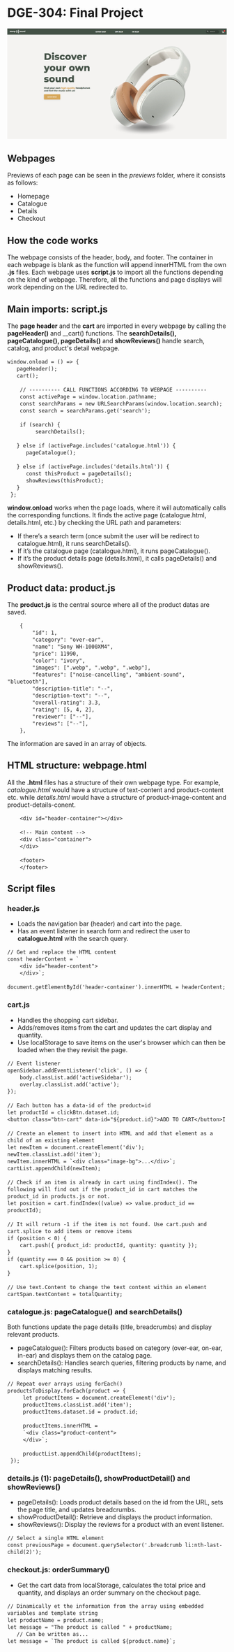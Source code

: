 # DGE-304: Final Project
![homepage-1](https://github.com/SUTAMPU/headphone-webpage/blob/main/previews/homepage-1.png?raw=true)

## Webpages
Previews of each page can be seen in the _previews_ folder, where it consists as follows:
- Homepage
- Catalogue
- Details
- Checkout

## How the code works
The webpage consists of the header, body, and footer. The container in each webpage is blank as the function will append innerHTML from the own __.js__ files. Each webpage uses __script.js__ to import all the functions depending on the kind of webpage. Therefore, all the functions and page displays will work depending on the URL redirected to.

## Main imports: script.js
The __page header__ and the __cart__ are imported in every webpage by calling the __pageHeader()__ and __cart() functions. The __searchDetails(), pageCatalogue(), pageDetails()__ and __showReviews()__ handle search, catalog, and product's detail webpage.
```
window.onload = () => {
   pageHeader();
   cart();

    // ---------- CALL FUNCTIONS ACCORDING TO WEBPAGE ----------
    const activePage = window.location.pathname;
    const searchParams = new URLSearchParams(window.location.search);
    const search = searchParams.get('search');

    if (search) {
         searchDetails();
   
   } else if (activePage.includes('catalogue.html')) {
      pageCatalogue();

   } else if (activePage.includes('details.html')) {
      const thisProduct = pageDetails();
      showReviews(thisProduct);
   }
 };
```
__window.onload__ works when the page loads, where it will automatically calls the corresponding functions. It finds the active page (catalogue.html, details.html, etc.) by checking the URL path and parameters:
- If there’s a search term (once submit the user will be redirect to catalogue.html), it runs searchDetails().
- If it’s the catalogue page (catalogue.html), it runs pageCatalogue().
- If it’s the product details page (details.html), it calls pageDetails() and showReviews().

## Product data: product.js
The __product.js__ is the central source where all of the product datas are saved.
```
    {
        "id": 1,
        "category": "over-ear",
        "name": "Sony WH-1000XM4",
        "price": 11990,
        "color": "ivory",
        "images": [".webp", ".webp", ".webp"],
        "features": ["noise-cancelling", "ambient-sound", "bluetooth"],
        "description-title": "--",
        "description-text": "--",
        "overall-rating": 3.3,
        "rating": [5, 4, 2],
        "reviewer": ["--"],
        "reviews": ["--"],
    },
```
The information are saved in an array of objects.

## HTML structure: webpage.html
All the __.html__ files has a structure of their own webpage type. For example, _catalogue.html_ would have a structure of text-content and product-content etc. while _details.html_ would have a structure of product-image-content and product-details-conent.
```
    <div id="header-container"></div>

    <!-- Main content -->
    <div class="container">
    </div>

    <footer>
    </footer>
```

## Script files
### header.js
- Loads the navigation bar (header) and cart into the page.
- Has an event listener in search form and redirect the user to __catalogue.html__ with the search query.
```
// Get and replace the HTML content
const headerContent = `
    <div id="header-content">
    </div>`;

document.getElementById('header-container').innerHTML = headerContent;
   ```
### cart.js
- Handles the shopping cart sidebar.
- Adds/removes items from the cart and updates the cart display and quantity.
- Use localStorage to save items on the user's browser which can then be loaded when the they revisit the page.
```
// Event listener
openSidebar.addEventListener('click', () => {
    body.classList.add('activeSidebar');
    overlay.classList.add('active');
});

// Each button has a data-id of the product=id
let productId = clickBtn.dataset.id;
<button class="btn-cart" data-id="${product.id}">ADD TO CART</button>I

// Create an element to insert into HTML and add that element as a child of an existing element
let newItem = document.createElement('div');
newItem.classList.add('item');
newItem.innerHTML = `<div class="image-bg">...</div>`;
cartList.appendChild(newItem);

// Check if an item is already in cart using findIndex(). The following will find out if the product_id in cart matches the product_id in products.js or not.
let position = cart.findIndex((value) => value.product_id == productId);

// It will return -1 if the item is not found. Use cart.push and cart.splice to add items or remove items
if (position < 0) {
    cart.push({ product_id: productId, quantity: quantity });
}
if (quantity === 0 && position >= 0) {
    cart.splice(position, 1);
}

// Use text.Content to change the text content within an element
cartSpan.textContent = totalQuantity;
```
### catalogue.js: pageCatalogue() and searchDetails()
Both functions update the page details (title, breadcrumbs) and display relevant products.
- pageCatalogue(): Filters products based on category (over-ear, on-ear, in-ear) and displays them on the catalog page.
- searchDetails(): Handles search queries, filtering products by name, and displays matching results.
```
// Repeat over arrays using forEach()
productsToDisplay.forEach(product => {
     let productItems = document.createElement('div');
     productItems.classList.add('item');
     productItems.dataset.id = product.id; 
     
     productItems.innerHTML = 
     `<div class="product-content">
     </div>`;
     
     productList.appendChild(productItems);
 });
```
### details.js (1): pageDetails(), showProductDetail() and showReviews()
- pageDetails(): Loads product details based on the id from the URL, sets the page title, and updates breadcrumbs.
- showProductDetail(): Retrieve and displays the product information.
- showReviews(): Display the reviews for a product with an event listener.
```
// Select a single HTML element
const previousPage = document.querySelector('.breadcrumb li:nth-last-child(2)');
```

### checkout.js: orderSummary()
- Get the cart data from localStorage, calculates the total price and quantity, and displays an order summary on the checkout page.
```
// Dinamically et the information from the array using embedded variables and template string
let productName = product.name;
let message = "The product is called " + productName;
   // Can be written as...
let message = `The product is called ${product.name}`;
```
